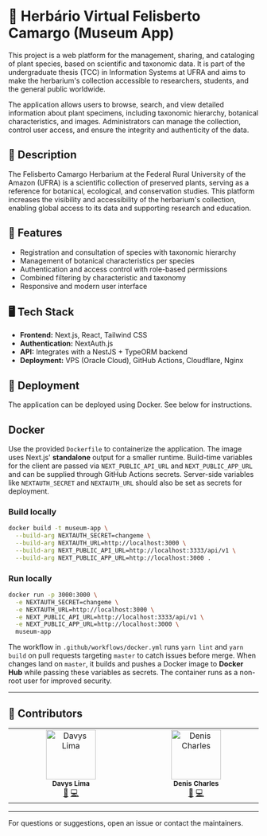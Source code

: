 # 🌿 Herbário Virtual Felisberto Camargo (Museum App)

This project is a web platform for the management, sharing, and cataloging of plant species, based on scientific and taxonomic data. It is part of the undergraduate thesis (TCC) in Information Systems at UFRA and aims to make the herbarium's collection accessible to researchers, students, and the general public worldwide.

The application allows users to browse, search, and view detailed information about plant specimens, including taxonomic hierarchy, botanical characteristics, and images. Administrators can manage the collection, control user access, and ensure the integrity and authenticity of the data.

## 📘 Description

The Felisberto Camargo Herbarium at the Federal Rural University of the Amazon (UFRA) is a scientific collection of preserved plants, serving as a reference for botanical, ecological, and conservation studies. This platform increases the visibility and accessibility of the herbarium's collection, enabling global access to its data and supporting research and education.

## 🌱 Features

- Registration and consultation of species with taxonomic hierarchy
- Management of botanical characteristics per species
- Authentication and access control with role-based permissions
- Combined filtering by characteristic and taxonomy
- Responsive and modern user interface

## 🖥️ Tech Stack

- **Frontend:** Next.js, React, Tailwind CSS
- **Authentication:** NextAuth.js
- **API:** Integrates with a NestJS + TypeORM backend
- **Deployment:** VPS (Oracle Cloud), GitHub Actions, Cloudflare, Nginx

## 🚀 Deployment

The application can be deployed using Docker. See below for instructions.

## Docker

Use the provided `Dockerfile` to containerize the application. The image uses Next.js' **standalone** output for a smaller runtime. Build-time variables for the client are passed via `NEXT_PUBLIC_API_URL` and `NEXT_PUBLIC_APP_URL` and can be supplied through GitHub Actions secrets. Server-side variables like `NEXTAUTH_SECRET` and `NEXTAUTH_URL` should also be set as secrets for deployment.

### Build locally

```bash
docker build -t museum-app \
  --build-arg NEXTAUTH_SECRET=changeme \
  --build-arg NEXTAUTH_URL=http://localhost:3000 \
  --build-arg NEXT_PUBLIC_API_URL=http://localhost:3333/api/v1 \
  --build-arg NEXT_PUBLIC_APP_URL=http://localhost:3000 .
```

### Run locally

```bash
docker run -p 3000:3000 \
  -e NEXTAUTH_SECRET=changeme \
  -e NEXTAUTH_URL=http://localhost:3000 \
  -e NEXT_PUBLIC_API_URL=http://localhost:3333/api/v1 \
  -e NEXT_PUBLIC_APP_URL=http://localhost:3000 \
  museum-app
```

The workflow in `.github/workflows/docker.yml` runs `yarn lint` and `yarn build` on pull requests targeting `master` to catch issues before merge. When changes land on `master`, it builds and pushes a Docker image to **Docker Hub** while passing these variables as secrets. The container runs as a non-root user for improved security.

---

## 👥 Contributors

<table>
  <tbody>
    <tr>
      <td align="center" valign="top" width="14.28%">
        <img src="https://github.com/dunseen.png" width="100px;" alt="Davys Lima"/>
        <br />
        <sub><b>Davys Lima</b></sub>
        <br />
        <a href="mailto:davysjunior08@hotmail.com">📧</a> <a href="https://github.com/dunseen">💻</a>
      </td>
      <td align="center" valign="top" width="14.28%">
        <img src="https://github.com/denis-junior.png" width="100px;" alt="Denis Charles"/>
        <br />
        <sub><b>Denis Charles</b></sub>
        <br />
        <a href="mailto:denis_jr2001@hotmail.com">📧</a> <a href="https://github.com/denis-junior">💻</a>
      </td>
    </tr>
  </tbody>
</table>

---

For questions or suggestions, open an issue or contact the maintainers.
